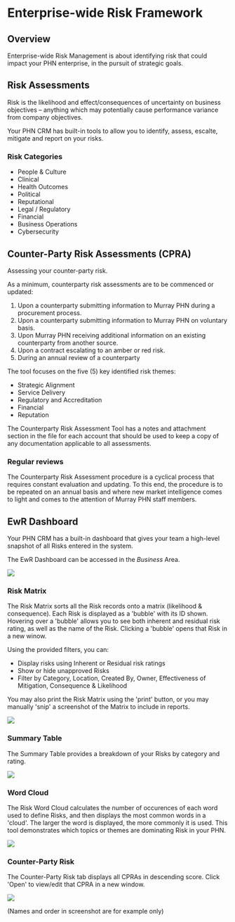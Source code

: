 # Enterprise-wide Risk Framework

## Overview

Enterprise-wide Risk Management is about identifying risk that could impact your PHN enterprise, in the pursuit of strategic goals​.

## Risk Assessments

Risk is the likelihood and effect/consequences of uncertainty on business objectives – anything which may potentially cause performance variance from company objectives.

Your PHN CRM has built-in tools to allow you to identify, assess, escalte, mitigate and report on your risks.

### Risk Categories

- People & Culture​
- Clinical​
- Health Outcomes​
- Political​
- Reputational​
- Legal / Regulatory​
- Financial​
- Business Operations​
- Cybersecurity

## Counter-Party Risk Assessments (CPRA)

Assessing your counter-party risk.

As a minimum, counterparty risk assessments are to be commenced or updated:

1. Upon a counterparty submitting information to Murray PHN during a procurement process.
2. Upon a counterparty submitting information to Murray PHN on voluntary basis.
3. Upon Murray PHN receiving additional information on an existing counterparty from another
source.
4. Upon a contract escalating to an amber or red risk.
5. During an annual review of a counterparty

The tool focuses on the five (5) key identified risk themes:

- Strategic Alignment
- Service Delivery
- Regulatory and Accreditation
- Financial
- Reputation

The Counterparty Risk Assessment Tool has a notes and attachment section in the file for each account that should be used to keep a copy of any documentation applicable to all assessments.

### Regular reviews

The Counterparty Risk Assessment procedure is a cyclical process that requires constant evaluation
and updating. To this end, the procedure is to be repeated on an annual basis and where new market
intelligence comes to light and comes to the attention of Murray PHN staff members. 

## EwR Dashboard

Your PHN CRM has a built-in dashboard that gives your team a high-level snapshot of all Risks entered in the system.

The EwR Dashboard can be accessed in the _Business_ Area.

<img src="/gifs/ewr_location.gif" />

### Risk Matrix

The Risk Matrix sorts all the Risk records onto a matrix (likelihood & consequence). Each Risk is displayed as a 'bubble' with its ID shown. Hovering over a 'bubble' allows you to see both inherent and residual risk rating, as well as the name of the Risk. Clicking a 'bubble' opens that Risk in a new winow.

Using the provided filters, you can:

- Display risks using Inherent or Residual risk ratings
- Show or hide unapproved Risks
- Filter by Category, Location, Created By, Owner, Effectiveness of Mitigation, Consequence & Likelihood

You may also print the Risk Matrix using the 'print' button, or you may manually 'snip' a screenshot of the Matrix to include in reports.

<img src="/gifs/risk_matrix.gif" />

### Summary Table

The Summary Table provides a breakdown of your Risks by category and rating.

<img src="/images/risk_summary_table.png" />

### Word Cloud

The Risk Word Cloud calculates the number of occurences of each word used to define Risks, and then displays the most common words in a 'cloud'. The larger the word is displayed, the more commonly it is used. This tool demonstrates which topics or themes are dominating Risk in your PHN.

<img src="/images/risk_word_cloud.png" />

### Counter-Party Risk

The Counter-Party Risk tab displays all CPRAs in descending score. Click 'Open' to view/edit that CPRA in a new window.

<img src="/images/cpra_table.png" />
<p class="helpblock">(Names and order in screenshot are for example only)</p>